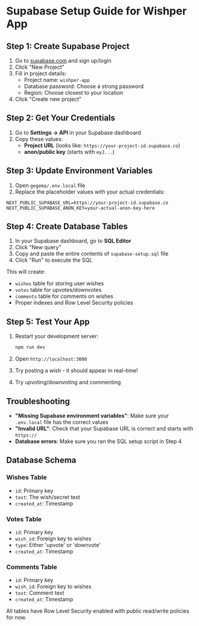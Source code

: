 # Supabase Setup Guide for Wishper App

## Step 1: Create Supabase Project

1. Go to [supabase.com](https://supabase.com) and sign up/login
2. Click "New Project"
3. Fill in project details:
   - Project name: `wishper-app`
   - Database password: Choose a strong password
   - Region: Choose closest to your location
4. Click "Create new project"

## Step 2: Get Your Credentials

1. Go to **Settings → API** in your Supabase dashboard
2. Copy these values:
   - **Project URL** (looks like: `https://your-project-id.supabase.co`)
   - **anon/public key** (starts with `eyJ...`)

## Step 3: Update Environment Variables

1. Open `gegema/.env.local` file
2. Replace the placeholder values with your actual credentials:

```
NEXT_PUBLIC_SUPABASE_URL=https://your-project-id.supabase.co
NEXT_PUBLIC_SUPABASE_ANON_KEY=your-actual-anon-key-here
```

## Step 4: Create Database Tables

1. In your Supabase dashboard, go to **SQL Editor**
2. Click "New query"
3. Copy and paste the entire contents of `supabase-setup.sql` file
4. Click "Run" to execute the SQL

This will create:
- `wishes` table for storing user wishes
- `votes` table for upvotes/downvotes
- `comments` table for comments on wishes
- Proper indexes and Row Level Security policies

## Step 5: Test Your App

1. Restart your development server:
   ```bash
   npm run dev
   ```

2. Open `http://localhost:3000`
3. Try posting a wish - it should appear in real-time!
4. Try upvoting/downvoting and commenting

## Troubleshooting

- **"Missing Supabase environment variables"**: Make sure your `.env.local` file has the correct values
- **"Invalid URL"**: Check that your Supabase URL is correct and starts with `https://`
- **Database errors**: Make sure you ran the SQL setup script in Step 4

## Database Schema

### Wishes Table
- `id`: Primary key
- `text`: The wish/secret text
- `created_at`: Timestamp

### Votes Table
- `id`: Primary key
- `wish_id`: Foreign key to wishes
- `type`: Either 'upvote' or 'downvote'
- `created_at`: Timestamp

### Comments Table
- `id`: Primary key
- `wish_id`: Foreign key to wishes
- `text`: Comment text
- `created_at`: Timestamp

All tables have Row Level Security enabled with public read/write policies for now.

